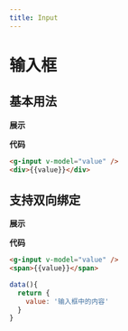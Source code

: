 ```yaml
---
title: Input
---
```


# 输入框

## 基本用法

**展示**

<ClientOnly>
  <input-demos></input-demos>
</ClientOnly>

**代码**
```html
<g-input v-model="value" />
<div>{{value}}</div>
```

## 支持双向绑定

**展示**

<ClientOnly>
  <input-model-demos></input-model-demos>
</ClientOnly>

**代码**
```html
<g-input v-model="value" />
<span>{{value}}</span>
```
```javascript
data(){
  return {
    value: '输入框中的内容'
  }
}
```
